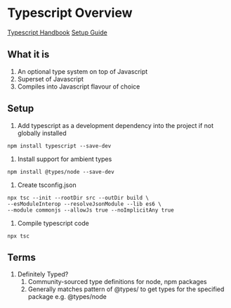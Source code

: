 # Typescript Overview

[Typescript Handbook](https://www.typescriptlang.org/docs/handbook/intro.html)
[Setup Guide](https://khalilstemmler.com/blogs/typescript/node-starter-project/)

## What it is

1. An optional type system on top of Javascript
1. Superset of Javascript
1. Compiles into Javascript flavour of choice

## Setup

1. Add typescript as a development dependency into the project if not globally installed
```shell
npm install typescript --save-dev
```
1. Install support for ambient types
```shell
npm install @types/node --save-dev
```
1. Create tsconfig.json
```shell
npx tsc --init --rootDir src --outDir build \
--esModuleInterop --resolveJsonModule --lib es6 \
--module commonjs --allowJs true --noImplicitAny true
```
1. Compile typescript code
```shell
npx tsc
```

## Terms

1. Definitely Typed?
	1. Community-sourced type definitions for node, npm packages
	1. Generally matches pattern of @types/<npm-package-name> to get types for the specified package e.g. @types/node
